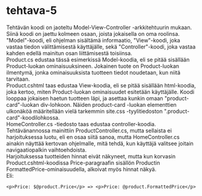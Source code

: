 # tehtava-5

Tehtävän koodi on jaoteltu Model-View-Controller -arkkitehtuurin mukaan. Siinä koodi on jaettu kolmeen osaan, joista jokaisella on oma roolinsa. "Model"-koodi, eli ohjelman sisältämä informaatio, "View"-koodi, joka vastaa tiedon välittämisestä käyttäjälle, sekä "Controller"-koodi, joka vastaa kahden edellä mainitun osan liittämisestä toisiinsa. 
<br/>
Product.cs edustaa tässä esimerkissä Model-koodia, eli se pitää sisällään Product-luokan ominaisuuksineen. Jokainen tuote on Product-luokan ilmentymä, jonka ominaisuuksista tuotteen tiedot noudetaan, kun niitä tarvitaan. 
<br/>
Product.cshtml taas edustaa View-koodia, eli se pitää sisällään html-koodia, joka kertoo, miten Product-luokan ominaisuudet esitetään käyttäjälle. Koodi looppaa jokaisen haetun tuotteen läpi, ja asettaa kunkin omaan "product-card"-luokan div-lohkoon. Näiden product-card -luokan elementtien ulkonäköä määritellään vielä tarkemmin site.css -tyylitiedoston ".product-card"-koodilohkossa.
<br/>
HomeController.cs -tiedosto taas edustaa controller-koodia. Tehtävänannossa mainittiin ProductController.cs, mutta sellaista ei harjoituksessa luotu, eli en osaa siitä sanoa, mutta HomeController.cs ainakin näyttää kertovan ohjelmalle, mitä tehdä, kun käyttäjä valitsee joitain navigaatiopalkin vaihtoehdoista. 
<br/>
Harjoituksessa tuotteiden hinnat eivät näkyneet, mutta kun korvasin Product.cshtml-koodissa Price-paragraafin sisällön Productin FormattedPrice-ominaisuudella, alkoivat myös hinnat näkyä.
<br/>
Eli: 
```
<p>Price: $@product.Price</p> => <p>Price: @product.FormattedPrice</p>
```
